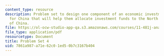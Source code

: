 ```yaml
---
content_type: resource
description: Problem set to design one component of an economic investment program
  for China that will help them allocate investment funds to the North and/or South
  of China.
file: https://ol-ocw-studio-app-qa.s3.amazonaws.com/courses/11-481j-analyzing-and-accounting-for-regional-economic-growth-spring-2009/7861a987a71e62c01ed50b7c3167b404_MIT11_481Js09_pset04.pdf
file_type: application/pdf
resourcetype: Document
title: Problem Set 4
uid: 7861a987-a71e-62c0-1ed5-0b7c3167b404
---
```

